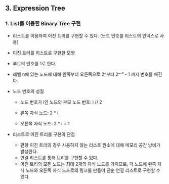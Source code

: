 ## 3. Expression Tree

### 1. List를 이용한 Binary Tree 구현

- 리스트를 이용하여 이진 트리를 구현할 수 있다. (노드 번호를 리스트의 인덱스로 사용)

- 이진 트리를 리스트로 구현한 모양

- 루트의 번호를 1로 한다.

- 레벨 n에 있는 노드에 대해 왼쪽부터 오른쪽으로 2ⁿ부터 2ⁿ⁺¹ - 1 까지 번호를 매긴다.

- 노드 번호의 성질

  - 노드 번호가 i인 노드의 부모 노드 번호: i // 2

  - 왼쪽 자식 노드: 2 * i
  - 오른쪽 자식 노드: 2 * i + 1

- 리스트로 이진 트리를 구현의 단점
  - 편향 이진 트리의 경우 사용하지 않는 리스트 원소에 대해 메모리 공간 낭비가 발생한다.
  - 연결 리스트를 통해 트리를 구현할 수 있다.
  - 이진 트리의 모든 노드는 최대 2개의 자식 노드를 가지므로, 각 노드에 왼쪽 자식 노드와 오른쪽 자식 노드로의 링크를 만들어 단순 연결 리스트로 구현할 수 있다.